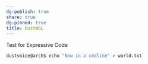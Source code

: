 ```yaml
---
dg-publish: true
share: true
dg-pinned: true
title: DustWSL
---
```


Test for Expressive Code

```sh title:"Test"
dustvoice@arch$ echo "Now in a cmdline" > world.txt
```


